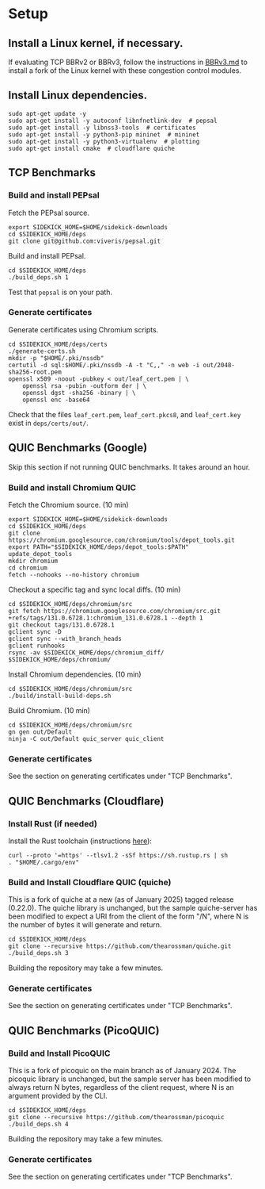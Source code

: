 # Setup

## Install a Linux kernel, if necessary.

If evaluating TCP BBRv2 or BBRv3, follow the instructions in
[BBRv3.md](https://github.com/ygina/sidekick-downloads/blob/main/deps/BBRV3.md)
to install a fork of the Linux kernel with these congestion control modules.

## Install Linux dependencies.

```
sudo apt-get update -y
sudo apt-get install -y autoconf libnfnetlink-dev  # pepsal
sudo apt-get install -y libnss3-tools  # certificates
sudo apt-get install -y python3-pip mininet  # mininet
sudo apt-get install -y python3-virtualenv  # plotting
sudo apt-get install cmake  # cloudflare quiche
```

## TCP Benchmarks

### Build and install PEPsal

Fetch the PEPsal source.

```
export SIDEKICK_HOME=$HOME/sidekick-downloads
cd $SIDEKICK_HOME/deps
git clone git@github.com:viveris/pepsal.git
```

Build and install PEPsal.

```
cd $SIDEKICK_HOME/deps
./build_deps.sh 1
```

Test that `pepsal` is on your path.

### Generate certificates

Generate certificates using Chromium scripts.

```
cd $SIDEKICK_HOME/deps/certs
./generate-certs.sh
mkdir -p "$HOME/.pki/nssdb"
certutil -d sql:$HOME/.pki/nssdb -A -t "C,," -n web -i out/2048-sha256-root.pem
openssl x509 -noout -pubkey < out/leaf_cert.pem | \
	openssl rsa -pubin -outform der | \
	openssl dgst -sha256 -binary | \
	openssl enc -base64
```

Check that the files `leaf_cert.pem`, `leaf_cert.pkcs8`, and `leaf_cert.key`
exist in `deps/certs/out/`.

## QUIC Benchmarks (Google)

Skip this section if not running QUIC benchmarks. It takes around an hour.

### Build and install Chromium QUIC

Fetch the Chromium source. (10 min)

```
export SIDEKICK_HOME=$HOME/sidekick-downloads
cd $SIDEKICK_HOME/deps
git clone https://chromium.googlesource.com/chromium/tools/depot_tools.git
export PATH="$SIDEKICK_HOME/deps/depot_tools:$PATH"
update_depot_tools
mkdir chromium
cd chromium
fetch --nohooks --no-history chromium
```

Checkout a specific tag and sync local diffs. (10 min)
```
cd $SIDEKICK_HOME/deps/chromium/src
git fetch https://chromium.googlesource.com/chromium/src.git +refs/tags/131.0.6728.1:chromium_131.0.6728.1 --depth 1
git checkout tags/131.0.6728.1
gclient sync -D
gclient sync --with_branch_heads
gclient runhooks
rsync -av $SIDEKICK_HOME/deps/chromium_diff/ $SIDEKICK_HOME/deps/chromium/
```

Install Chromium dependencies. (10 min)
```
cd $SIDEKICK_HOME/deps/chromium/src
./build/install-build-deps.sh
```

Build Chromium. (10 min)
```
cd $SIDEKICK_HOME/deps/chromium/src
gn gen out/Default
ninja -C out/Default quic_server quic_client
```

### Generate certificates

See the section on generating certificates under "TCP Benchmarks".

## QUIC Benchmarks (Cloudflare)

### Install Rust (if needed)

Install the Rust toolchain (instructions [here](https://www.rust-lang.org/tools/install)):

```
curl --proto '=https' --tlsv1.2 -sSf https://sh.rustup.rs | sh
. "$HOME/.cargo/env"
```

### Build and Install Cloudflare QUIC (quiche)

This is a fork of quiche at a new (as of January 2025) tagged release (0.22.0). The quiche library is unchanged, but the sample quiche-server has been modified to expect a URI from the client of the form "/N", where N is the number of bytes it will generate and return.

```
cd $SIDEKICK_HOME/deps
git clone --recursive https://github.com/thearossman/quiche.git
./build_deps.sh 3
```

Building the repository may take a few minutes.

### Generate certificates

See the section on generating certificates under "TCP Benchmarks".

## QUIC Benchmarks (PicoQUIC)

### Build and Install PicoQUIC

This is a fork of picoquic on the main branch as of January 2024. The picoquic library is unchanged, but the sample server has been modified to always return N bytes, regardless of the client request, where N is an argument provided by the CLI.

```
cd $SIDEKICK_HOME/deps
git clone --recursive https://github.com/thearossman/picoquic
./build_deps.sh 4
```

Building the repository may take a few minutes.

### Generate certificates

See the section on generating certificates under "TCP Benchmarks".